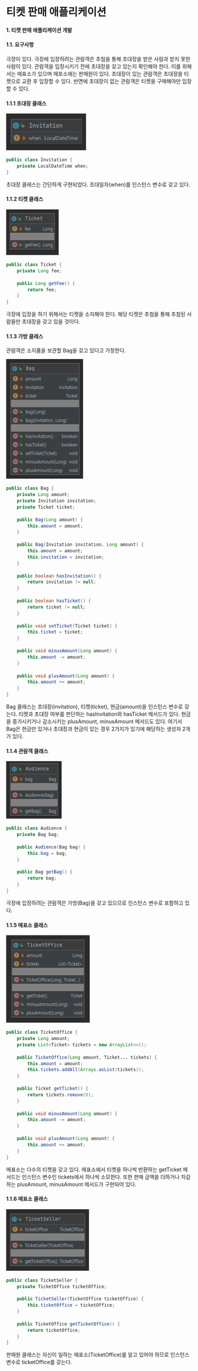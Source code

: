 # 티켓 판매 애플리케이션

#### 1. 티켓 판매 애플리케이션 개발

#### 1.1. 요구사항

극장이 있다.
극장에 입장하려는 관람객은 추첨을 통해 초대장을 받은 사람과 받지 못한 사람이 있다.
관람객을 입장시키기 전에 초대장을 갖고 있는지 확인해야 한다.
이를 위해서는 매표소가 있으며 매포소에는 판매원이 있다.
초대장이 있는 관람객은 초대장을 티켓으로 교환 후 입장할 수 있다.
반면에 초대장이 없는 관람객은 티켓을 구매해야만 입장할 수 있다.

#### 1.1.1 초대장 클래스

![](./img/example.object.oriented.ticketsales.case1.01.png)

```java
public class Invitation {
    private LocalDateTime when;
}
```

초대장 클래스는 간단하게 구현되었다.
초대일자(when)를 인스턴스 변수로 갖고 있다.

#### 1.1.2 티켓 클래스

![](./img/example.object.oriented.ticketsales.case1.02.png)

```java
public class Ticket {
    private Long fee;

    public Long getFee() {
        return fee;
    }
}
```

극장에 입장을 하기 위해서는 티켓을 소지해야 한다.
해당 티켓은 추첨을 통해 추첨된 사람들만 초대장을 갖고 있을 것이다.

#### 1.1.3 가방 클래스

관람객은 소지품을 보관할 Bag을 갖고 있다고 가정한다.

![](./img/example.object.oriented.ticketsales.case1.03.png)

```java
public class Bag {
    private Long amount;
    private Invitation invitation;
    private Ticket ticket;

    public Bag(Long amount) {
        this.amount = amount;
    }

    public Bag(Invitation invitation, Long amount) {
        this.amount = amount;
        this.invitation = invitation;
    }

    public boolean hasInvitation() {
        return invitation != null;
    }

    public boolean hasTicket() {
        return ticket != null;
    }

    public void setTicket(Ticket ticket) {
        this.ticket = ticket;
    }

    public void minusAmount(Long amount) {
        this.amount -= amount;
    }

    public void plusAmount(Long amount) {
        this.amount += amount;
    }
}
```

Bag 클래스는 초대장(invitation), 티켓(ticket), 현금(amount)을 인스턴스 변수로 갖는다.
티켓과 초대장 여부를 판단하는 hasInvitation와 hasTicket 메서드가 있다.
현금을 증가시키거나 감소시키는 plusAmount, minusAmount 메서드도 있다.
여기서 Bag은 현금만 있거나 초대장과 현금이 있는 경우 2가지가 있기에 해당하는 생성자 2개가 있다.

#### 1.1.4 관람객 클래스

![](./img/example.object.oriented.ticketsales.case1.04.png)

```java
public class Audience {
    private Bag bag;

    public Audience(Bag bag) {
        this.bag = bag;
    }

    public Bag getBag() {
        return bag;
    }
}
```

극장에 입장하려는 관람객은 가방(Bag)을 갖고 있으므로 인스턴스 변수로 포함하고 있다.

#### 1.1.5 매표소 클래스

![](./img/example.object.oriented.ticketsales.case1.05.png)

```java
public class TicketOffice {
    private Long amount;
    private List<Ticket> tickets = new ArrayList<>();

    public TicketOffice(Long amount, Ticket... tickets) {
        this.amount = amount;
        this.tickets.addAll(Arrays.asList(tickets));
    }

    public Ticket getTicket() {
        return tickets.remove(0);
    }

    public void minusAmount(Long amount) {
        this.amount -= amount;
    }

    public void plusAmount(Long amount) {
        this.amount += amount;
    }
}
```

매표소는 다수의 티켓을 갖고 있다.
매표소에서 티켓을 하나씩 반환하는 getTicket 메서드는 인스턴스 변수인 tickets에서 하나씩 소모한다.
또한 판매 금액을 더하거나 차감하는 plusAmount, minusAmount 메서드가 구현돠어 있다.

#### 1.1.6 매표소 클래스

![](./img/example.object.oriented.ticketsales.case1.06.png)

```java
public class TicketSeller {
    private TicketOffice ticketOffice;

    public TicketSeller(TicketOffice ticketOffice) {
        this.ticketOffice = ticketOffice;
    }

    public TicketOffice getTicketOffice() {
        return ticketOffice;
    }
}
```

판매원 클래스는 자신이 일하는 매표소(TicketOffice)를 알고 있어야 하므로 인스턴스 변수로 ticketOffice를 갖는다.
